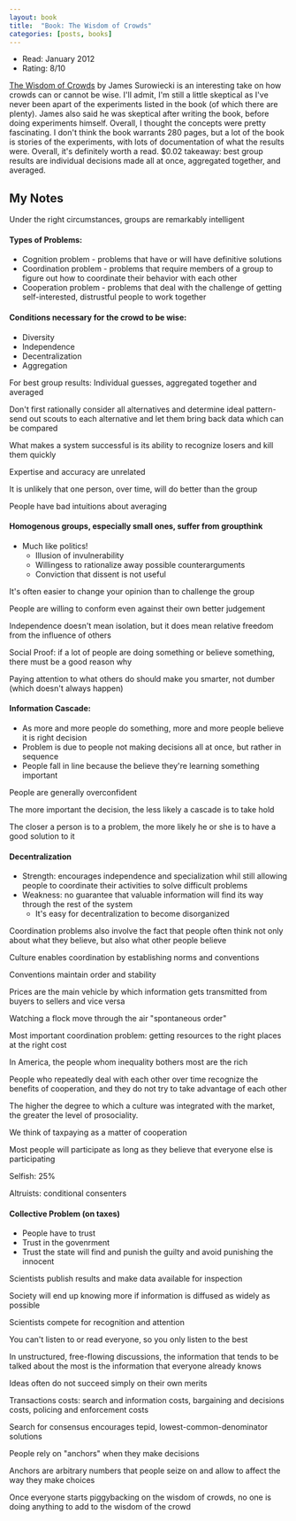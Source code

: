 ```yaml
---
layout: book
title:  "Book: The Wisdom of Crowds"
categories: [posts, books]
---
```

* Read: January 2012
* Rating: 8/10

[The Wisdom of Crowds](http://www.amazon.com/dp/0385721706?tag=parker08-20) by James Surowiecki is an interesting take on how crowds can or cannot be wise. I'll admit, I'm still a little skeptical as I've never been apart of the experiments listed in the book (of which there are plenty). James also said he was skeptical after writing the book, before doing experiments himself. Overall, I thought the concepts were pretty fascinating. I don't think the book warrants 280 pages, but a lot of the book is stories of the experiments, with lots of documentation of what the results were. Overall, it's definitely worth a read. $0.02 takeaway: best group results are individual decisions made all at once, aggregated together, and averaged.

## My Notes

Under the right circumstances, groups are remarkably intelligent

#### Types of Problems:
* Cognition problem - problems that have or will have definitive solutions
* Coordination problem - problems that require members of a group to figure out how to coordinate their behavior with each other
* Cooperation problem - problems that deal with the challenge of getting self-interested, distrustful people to work together

#### Conditions necessary for the crowd to be wise:
* Diversity
* Independence
* Decentralization
* Aggregation

For best group results: Individual guesses, aggregated together and averaged

Don't first rationally consider all alternatives and determine ideal pattern- send out scouts to each alternative and let them bring back data which can be compared

What makes a system successful is its ability to recognize losers and kill them quickly

Expertise and accuracy are unrelated

It is unlikely that one person, over time, will do better than the group

People have bad intuitions about averaging

#### Homogenous groups, especially small ones, suffer from groupthink
* Much like politics!
  * Illusion of invulnerability
  * Willingess to rationalize away possible counterarguments
  * Conviction that dissent is not useful

It's often easier to change your opinion than to challenge the group

People are willing to conform even against their own better judgement

Independence doesn't mean isolation, but it does mean relative freedom from the influence of others

Social Proof: if a lot of people are doing something or believe something, there must be a good reason why

Paying attention to what others do should make you smarter, not dumber (which doesn't always happen)

#### Information Cascade:
* As more and more people do something, more and more people believe it is right decision
* Problem is due to people not making decisions all at once, but rather in sequence
* People fall in line because the believe they're learning something important

People are generally overconfident

The more important the decision, the less likely a cascade is to take hold

The closer a person is to a problem, the more likely he or she is to have a good solution to it

#### Decentralization
* Strength: encourages independence and specialization whil still allowing people to coordinate their activities to solve difficult problems
* Weakness: no guarantee that valuable information will find its way through the rest of the system
  * It's easy for decentralization to become disorganized

Coordination problems also involve the fact that people often think not only about what they believe, but also what other people believe

Culture enables coordination by establishing norms and conventions

Conventions maintain order and stability

Prices are the main vehicle by which information gets transmitted from buyers to sellers and vice versa

Watching a flock move through the air "spontaneous order"

Most important coordination problem: getting resources to the right places at the right cost

In America, the people whom inequality bothers most are the rich

People who repeatedly deal with each other over time recognize the benefits of cooperation, and they do not try to take advantage of each other

The higher the degree to which a culture was integrated with the market, the greater the level of prosociality.

We think of taxpaying as a matter of cooperation

Most people will participate as long as they believe that everyone else is participating

Selfish: 25%

Altruists: conditional consenters

#### Collective Problem (on taxes)
* People have to trust
* Trust in the govenrment
* Trust the state will find and punish the guilty and avoid punishing the innocent

Scientists publish results and make data available for inspection

Society will end up knowing more if information is diffused as widely as possible

Scientists compete for recognition and attention

You can't listen to or read everyone, so you only listen to the best

In unstructured, free-flowing discussions, the information that tends to be talked about the most is the information that everyone already knows

Ideas often do not succeed simply on their own merits

Transactions costs: search and information costs, bargaining and decisions costs, policing and enforcement costs

Search for consensus encourages tepid, lowest-common-denominator solutions

People rely on "anchors" when they make decisions

Anchors are arbitrary numbers that people seize on and allow to affect the way they make choices

Once everyone starts piggybacking on the wisdom of crowds, no one is doing anything to add to the wisdom of the crowd
